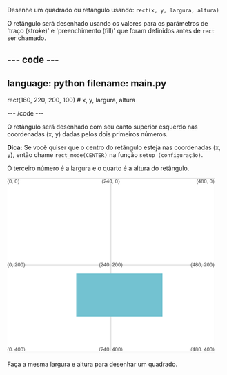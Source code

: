 Desenhe um quadrado ou retângulo usando: `rect(x, y, largura, altura)`

O retângulo será desenhado usando os valores para os parâmetros de 'traço (stroke)' e 'preenchimento (fill)' que foram definidos antes de `rect` ser chamado.

--- code ---
---
language: python
filename: main.py
---

  rect(160, 220, 200, 100) # x, y, largura, altura

--- /code ---

O retângulo será desenhado com seu canto superior esquerdo nas coordenadas (x, y) dadas pelos dois primeiros números.

**Dica:** Se você quiser que o centro do retângulo esteja nas coordenadas (x, y), então chame `rect_mode(CENTER)` na função `setup (configuração)`.

O terceiro número é a largura e o quarto é a altura do retângulo.

![A área de saída mostrando um retângulo centrado em torno de x 160, y 220 com largura 200 e altura 100](images/example.png)

Faça a mesma largura e altura para desenhar um quadrado.

